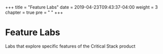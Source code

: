 +++
title = "Feature Labs"
date = 2019-04-23T09:43:37-04:00
weight = 3
chapter = true
pre = "<i class='fas fa-star'></i> "
+++

# Feature Labs

Labs that explore specific features of the Critical Stack product
